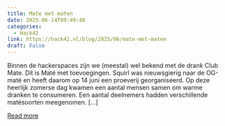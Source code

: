 ```yaml
---
title: Mate met maten
date: 2025-06-14T09:49:48
categories:
  - Hack42
link: https://hack42.nl/blog/2025/06/mate-met-maten
draft: False
---
```


Binnen de hackerspaces zijn we (meestal) wel bekend met de drank Club Mate. Dit is Maté met toevoegingen. Squirl was nieuwsgierig naar de OG-maté en heeft daarom op 14 juni een proeverij georganiseerd. Op deze heerlijk zomerse dag kwamen een aantal mensen samen om warme dranken te consumeren. Een aantal deelnemers hadden verschillende matésoorten meegenomen. [&#8230;]

[Read more](https://hack42.nl/blog/2025/06/mate-met-maten)